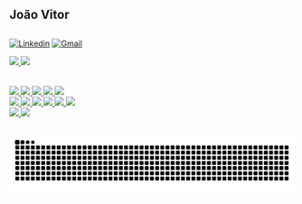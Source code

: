 ## João Vitor

##

[![Linkedin](https://img.shields.io/badge/-LinkedIn-blue?style=flat&logo=Linkedin&logoColor=white)](https://www.linkedin.com/in/jvrodrigs/)
[![Gmail](https://img.shields.io/badge/-Gmail-c14438?style=flat&logo=Gmail&logoColor=white)](mailto:jvrodrigsuni@edu.unifor.br) 

 <div>
  <a href="https://github.com/jvrodrigs">
  <img height="180em" src="https://github-readme-stats.vercel.app/api?username=jvrodrigs&show_icons=true&theme=dracula&include_all_commits=true&count_private=true"/>
  <img height="180em" src="https://github-readme-stats.vercel.app/api/top-langs/?username=jvrodrigs&layout=compact&langs_count=16&theme=dracula"/>
<div>
<br>
<div style="display: inline_block"><br>
 <img src= "https://img.shields.io/badge/-HTML5-E34F26?style=flat&logo=html5&logoColor=white"> 
 <img src= "https://img.shields.io/badge/-CSS3-1572B6?style=flat&logo=css3&logoColor=white"> 
 <img src= "https://img.shields.io/badge/-JavaScript-black?style=flat&logo=javascript&logoColor=eed718">
 <img src= "https://img.shields.io/badge/-TypeScript-white?style=flat&logo=typescript&logoColor=blue">
 <img src= "https://img.shields.io/badge/-Java-06305b?style=flat&logo=java&logoColor=white"> <br/>
 <img src= "https://img.shields.io/badge/-Python%20-F6CA3E?style=flat&logo=python&logoColor=Dff">
 <img src= "https://img.shields.io/badge/-Visual%20Studio%20Code-2B2B31?style=flat&logo=visual%20studio%20code&logoColor=1A76C5"> 
 <img src= "https://img.shields.io/badge/-Git-black?style=flat&logo=git&logoColor=E34F26"> 
 <img src= "https://img.shields.io/badge/-Docker-208DEC?style=flat&logo=docker&logoColor=white">
 <img src= "https://img.shields.io/badge/-MongoDB-F8F8F8?style=flat&logo=mongodb&logoColor=green">
 <img src= "https://img.shields.io/badge/-PostgreSQL-F8F8F8?style=flat&logo=postgresql&logoColor=31648D"> <br/>
 <img src= "https://img.shields.io/badge/-MySQL-F8F8F8?style=flat&logo=mysql&logoColor=DD732D"> 
 <img src= "https://img.shields.io/badge/-Postman-2B2B31?style=flat&logo=postman&logoColor=EB5824">
</div>
 
##

  
![Snake animation](https://github.com/jvrodrigs/jvrodrigs/blob/output/github-contribution-grid-snake.svg)
